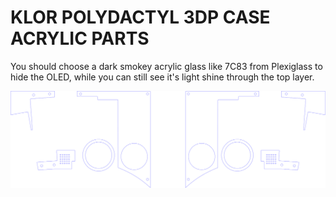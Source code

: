 # KLOR POLYDACTYL 3DP CASE ACRYLIC PARTS

You should choose a dark smokey acrylic glass like 7C83 from Plexiglass to hide the OLED, while you can still see it's light shine through the top layer.

![acrylic case parts](KLOR_polydactyl_3DPcase_acrylic.svg)
